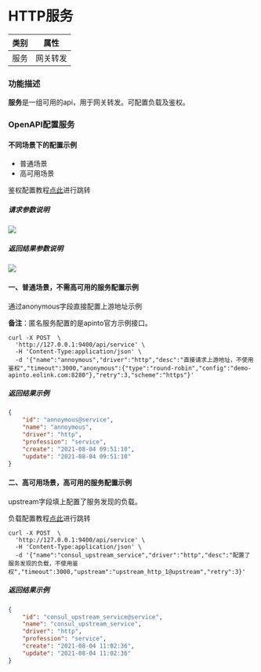 # HTTP服务


| 类别 | 属性     |
| ---- | -------- |
| 服务 | 网关转发 |



### 功能描述

**服务**是一组可用的api，用于网关转发。可配置负载及鉴权。



### OpenAPI配置服务

#### 不同场景下的配置示例

* 普通场景
* 高可用场景



鉴权配置教程[点此](/docs/auth)进行跳转



##### 请求参数说明

![](http://data.eolinker.com/course/aASF6GB56e2fb17cc85eb54fe99728aec52082cf00d3a6b.png)



##### 返回结果参数说明

![](http://data.eolinker.com/course/u74G56bce2625c3563719666a0253e94d9451955ff4c1bc.png)



#### 一、普通场景，不需高可用的服务配置示例

通过anonymous字段直接配置上游地址示例

**备注**：匿名服务配置的是apinto官方示例接口。

```shell
curl -X POST  \
  'http://127.0.0.1:9400/api/service' \
  -H 'Content-Type:application/json' \
  -d '{"name":"annoymous","driver":"http","desc":"直接请求上游地址，不使用鉴权","timeout":3000,"anonymous":{"type":"round-robin","config":"demo-apinto.eolink.com:8280"},"retry":3,"scheme":"https"}'
```

##### 返回结果示例

```json
{
    "id": "annoymous@service",
    "name": "annoymous",
    "driver": "http",
    "profession": "service",
    "create": "2021-08-04 09:51:10",
    "update": "2021-08-04 09:51:10"
}
```



#### 二、高可用场景，高可用的服务配置示例

upstream字段填上配置了服务发现的负载。

负载配置教程[点此](/docs/upstream/http.md)进行跳转

```shell
curl -X POST  \
  'http://127.0.0.1:9400/api/service' \
  -H 'Content-Type:application/json' \
  -d '{"name":"consul_upstream_service","driver":"http","desc":"配置了服务发现的负载，不使用鉴权","timeout":3000,"upstream":"upstream_http_1@upstream","retry":3}'
```

##### 返回结果示例

```json
{
    "id": "consul_upstream_service@service",
    "name": "consul_upstream_service",
    "driver": "http",
    "profession": "service",
    "create": "2021-08-04 11:02:36",
    "update": "2021-08-04 11:02:36"
}
```


